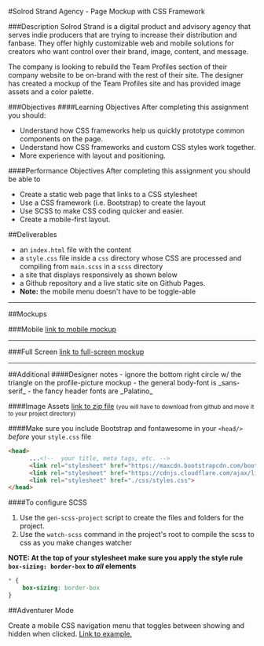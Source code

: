 #Solrod Strand Agency - Page Mockup with CSS Framework

###Description
Solrod Strand is a digital product and advisory agency that serves indie producers that are trying to increase their distribution and fanbase. They offer highly customizable web and mobile solutions for creators who want control over their brand, image, content, and message.

The company is looking to rebuild the Team Profiles section of their company website to be on-brand with the rest of their site. The designer has created a mockup of the Team Profiles site and has provided image assets and a color palette.

###Objectives
####Learning Objectives
After completing this assignment you should:
- Understand how CSS frameworks help us quickly prototype common components on the page.
- Understand how CSS frameworks and custom CSS styles work together.
- More experience with layout and positioning.

####Performance Objectives
After completing this assignment you should be able to
- Create a static web page that links to a CSS stylesheet
- Use a CSS framework (i.e. Bootstrap) to create the layout
- Use SCSS to make CSS coding quicker and easier.
- Create a mobile-first layout.


##Deliverables
- an `index.html` file with the content
- a `style.css` file inside a `css` directory whose CSS are processed and compiling from `main.scss` in a `scss` directory
- a site that displays responsively as shown below
- a Github repository and a live static site on Github Pages.
- **Note:** the mobile menu doesn't have to be toggle-able

<hr>

##Mockups

###Mobile
[link to mobile mockup](./mockup/solrod-landing-mobile-layout.png)
<hr/>

###Full Screen
[link to full-screen mockup](./mockup/solrod-landing-full-layout.png)


<hr>
##Additional
####Designer notes
- ignore the bottom right circle w/ the triangle on the profile-picture mockup
- the general body-font is _sans-serif_
- the fancy header fonts are  _Palatino_

####Image Assets
[link to zip file](./image-assets.zip)
<small>(you will have to download from github and move it to your project directory)</small>

####Make sure you include Bootstrap and fontawesome in your `<head/>` *before* your `style.css` file
```html
<head>
      ...<!--  your title, meta tags, etc. -->
      <link rel="stylesheet" href="https://maxcdn.bootstrapcdn.com/bootstrap/3.3.7/css/bootstrap.min.css"crossorigin="anonymous">
      <link rel="stylesheet" href="https://cdnjs.cloudflare.com/ajax/libs/font-awesome/4.6.3/css/font-awesome.min.css">
      <link rel="stylesheet" href="./css/styles.css">
</head>
```

####To configure SCSS
1. Use the `gen-scss-project` script to create the files and folders for the project.
2. Use the `watch-scss` command in the project's root to compile the scss to css as you make changes watcher


**NOTE: At the top of your stylesheet make sure you apply the style rule `box-sizing: border-box` to *all* elements**

```css
* {
    box-sizing: border-box
}
```

##Adventurer Mode

Create a mobile CSS navigation menu that toggles between showing and hidden when clicked. [Link to example.](https://github.com/TIY-Charleston-Front-End-Engineering/Course-Guide/blob/master/assignments/06-css-frameworks-solrod-strandd/mockup/solrod-mobile-menu.gif)
